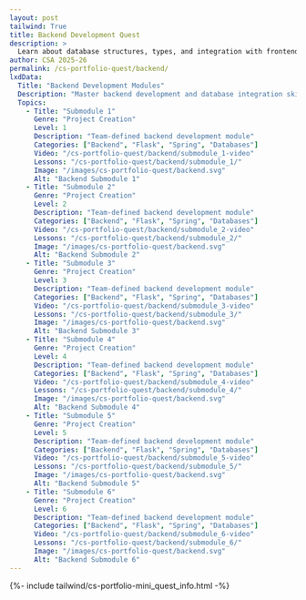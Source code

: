 ```yaml
---
layout: post 
tailwind: True
title: Backend Development Quest
description: >
  Learn about database structures, types, and integration with frontend for real-world full-stack development
author: CSA 2025-26
permalink: /cs-portfolio-quest/backend/
lxdData:
  Title: "Backend Development Modules"
  Description: "Master backend development and database integration skills!"
  Topics:
    - Title: "Submodule 1"
      Genre: "Project Creation"
      Level: 1
      Description: "Team-defined backend development module"
      Categories: ["Backend", "Flask", "Spring", "Databases"]
      Video: "/cs-portfolio-quest/backend/submodule_1-video"
      Lessons: "/cs-portfolio-quest/backend/submodule_1/"
      Image: "/images/cs-portfolio-quest/backend.svg"
      Alt: "Backend Submodule 1"
    - Title: "Submodule 2"
      Genre: "Project Creation"
      Level: 2
      Description: "Team-defined backend development module"
      Categories: ["Backend", "Flask", "Spring", "Databases"]
      Video: "/cs-portfolio-quest/backend/submodule_2-video"
      Lessons: "/cs-portfolio-quest/backend/submodule_2/"
      Image: "/images/cs-portfolio-quest/backend.svg"
      Alt: "Backend Submodule 2"
    - Title: "Submodule 3"
      Genre: "Project Creation"
      Level: 3
      Description: "Team-defined backend development module"
      Categories: ["Backend", "Flask", "Spring", "Databases"]
      Video: "/cs-portfolio-quest/backend/submodule_3-video"
      Lessons: "/cs-portfolio-quest/backend/submodule_3/"
      Image: "/images/cs-portfolio-quest/backend.svg"
      Alt: "Backend Submodule 3"
    - Title: "Submodule 4"
      Genre: "Project Creation"
      Level: 4
      Description: "Team-defined backend development module"
      Categories: ["Backend", "Flask", "Spring", "Databases"]
      Video: "/cs-portfolio-quest/backend/submodule_4-video"
      Lessons: "/cs-portfolio-quest/backend/submodule_4/"
      Image: "/images/cs-portfolio-quest/backend.svg"
      Alt: "Backend Submodule 4"
    - Title: "Submodule 5"
      Genre: "Project Creation"
      Level: 5
      Description: "Team-defined backend development module"
      Categories: ["Backend", "Flask", "Spring", "Databases"]
      Video: "/cs-portfolio-quest/backend/submodule_5-video"
      Lessons: "/cs-portfolio-quest/backend/submodule_5/"
      Image: "/images/cs-portfolio-quest/backend.svg"
      Alt: "Backend Submodule 5"
    - Title: "Submodule 6"
      Genre: "Project Creation"
      Level: 6
      Description: "Team-defined backend development module"
      Categories: ["Backend", "Flask", "Spring", "Databases"]
      Video: "/cs-portfolio-quest/backend/submodule_6-video"
      Lessons: "/cs-portfolio-quest/backend/submodule_6/"
      Image: "/images/cs-portfolio-quest/backend.svg"
      Alt: "Backend Submodule 6"
---
```

{%- include tailwind/cs-portfolio-mini_quest_info.html -%}